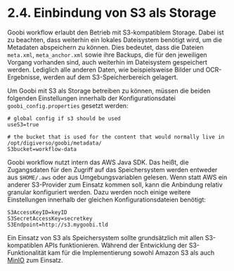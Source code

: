 # 2.4. Einbindung von S3 als Storage

Goobi workflow erlaubt den Betrieb mit S3-kompatiblem Storage. Dabei ist zu beachten, dass weiterhin ein lokales Dateisystem benötigt wird, um die Metadaten abspeichern zu können. Dies bedeutet, dass die Dateien `meta.xml`, `meta_anchor.xml` sowie ihre Backups, die für den jeweiligen Vorgang vorhanden sind, auch weiterhin im Dateisystem gespeichert werden. Lediglich alle anderen Daten, wie beispielsweise Bilder und OCR-Ergebnisse, werden auf dem S3-Speicherbereich gelagert.

Um Goobi mit S3 als Storage betreiben zu können, müssen die beiden folgenden Einstellungen innerhalb der Konfigurationsdatei `goobi_config.properties` gesetzt werden:

```text
# global config if s3 should be used
useS3=true

# the bucket that is used for the content that would normally live in /opt/digiverso/goobi/metadata/
S3bucket=workflow-data
```

Goobi workflow nutzt intern das AWS Java SDK. Das heißt, die Zugangsdaten für den Zugriff auf das Speichersystem werden entweder aus `$HOME/.aws` oder aus Umgebungsvariablen gelesen. Wenn statt AWS ein anderer S3-Provider zum Einsatz kommen soll, kann die Anbindung relativ granular konfiguriert werden. Dazu werden noch einige weitere Einstellungen innerhalb der gleichen Konfigurationsdateien benötigt:

```text
S3AccessKeyID=keyID
S3SecretAccessKey=secretkey
S3Endpoint=http://s3.mygoobi.tld
```

Ein Einsatz von S3 als Speichersystem sollte grundsätzlich mit allen S3-kompatiblen APIs funktionieren. Während der Entwicklung der S3-Funktionalität kam für die Implementierung sowohl Amazon S3 als auch [MinIO](https://min.io/) zum Einsatz.

